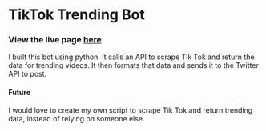 # TikTok Trending Bot
### View the live page [here](https://twitter.com/AllBotTrending)
I built this bot using python.
It calls an API to scrape Tik Tok and return the data for trending videos.
It then formats that data and sends it to the Twitter API to post.

#### Future
I would love to create my own script to scrape Tik Tok and return trending data, instead of relying on someone else.
